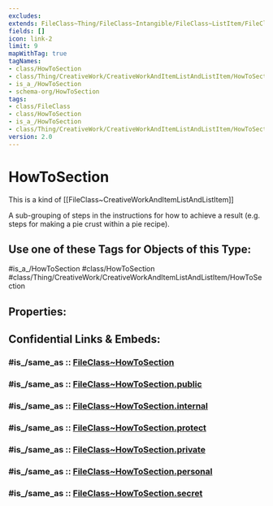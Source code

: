```yaml
---
excludes: 
extends: FileClass~Thing/FileClass~Intangible/FileClass~ListItem/FileClass~CreativeWorkAndItemListAndListItem
fields: []
icon: link-2
limit: 9
mapWithTag: true
tagNames:
- class/HowToSection
- class/Thing/CreativeWork/CreativeWorkAndItemListAndListItem/HowToSection
- is_a_/HowToSection
- schema-org/HowToSection
tags:
- class/FileClass
- class/HowToSection
- is_a_/HowToSection
- class/Thing/CreativeWork/CreativeWorkAndItemListAndListItem/HowToSection
version: 2.0
---
```


# HowToSection
This is a kind of [[FileClass~CreativeWorkAndItemListAndListItem]]

A sub-grouping of steps in the instructions for how to achieve a result (e.g. steps for making a pie crust within a pie recipe).


## Use one of these Tags for Objects of this Type:

#is_a_/HowToSection
#class/HowToSection
#class/Thing/CreativeWork/CreativeWorkAndItemListAndListItem/HowToSection

## Properties:


## Confidential Links & Embeds: 

### #is_/same_as :: [FileClass~HowToSection](/_Standards/fileClass/FileClass~Thing/FileClass~CreativeWork/FileClass~CreativeWorkAndItemListAndListItem/FileClass~HowToSection.md) 

### #is_/same_as :: [FileClass~HowToSection.public](/_public/fileClass/FileClass~Thing/FileClass~CreativeWork/FileClass~CreativeWorkAndItemListAndListItem/FileClass~HowToSection.public.md) 

### #is_/same_as :: [FileClass~HowToSection.internal](/_internal/fileClass/FileClass~Thing/FileClass~CreativeWork/FileClass~CreativeWorkAndItemListAndListItem/FileClass~HowToSection.internal.md) 

### #is_/same_as :: [FileClass~HowToSection.protect](/_protect/fileClass/FileClass~Thing/FileClass~CreativeWork/FileClass~CreativeWorkAndItemListAndListItem/FileClass~HowToSection.protect.md) 

### #is_/same_as :: [FileClass~HowToSection.private](/_private/fileClass/FileClass~Thing/FileClass~CreativeWork/FileClass~CreativeWorkAndItemListAndListItem/FileClass~HowToSection.private.md) 

### #is_/same_as :: [FileClass~HowToSection.personal](/_personal/fileClass/FileClass~Thing/FileClass~CreativeWork/FileClass~CreativeWorkAndItemListAndListItem/FileClass~HowToSection.personal.md) 

### #is_/same_as :: [FileClass~HowToSection.secret](/_secret/fileClass/FileClass~Thing/FileClass~CreativeWork/FileClass~CreativeWorkAndItemListAndListItem/FileClass~HowToSection.secret.md)

